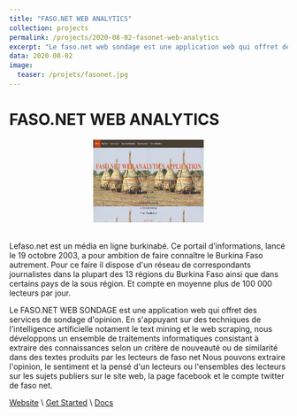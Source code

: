 ```yaml
---
title: "FASO.NET WEB ANALYTICS"
collection: projects
permalink: /projects/2020-08-02-fasonet-web-analytics
excerpt: "Le faso.net web sondage est une application web qui offret des services de sondage d'opinion à travers le NLP"
data: 2020-08-02
image:
  teaser: /projets/fasonet.jpg
---
```


# FASO.NET WEB ANALYTICS


<div align="center">
<img src="https://raw.githubusercontent.com/armelsoubeiga/armelsoubeiga.github.io/master/dist/img/projects/fasonet.jpg" style="height:150px; width:200px;" />
</div><br />

Lefaso.net est un média en ligne burkinabé. Ce portail d’informations, lancé le 19 octobre 2003, a pour ambition de faire connaître le Burkina Faso autrement. Pour ce faire il dispose d'un réseau de correspondants journalistes dans la plupart des 13 régions du Burkina Faso ainsi que dans certains pays de la sous région. Et compte en moyenne plus de 100 000 lecteurs par jour.

Le FASO.NET WEB SONDAGE est une application web qui offret des services de sondage d'opinion. En s'appuyant sur des techniques de l'intelligence artificielle notament le text mining et le web scraping, nous développons un ensemble de traitements informatiques consistant à extraire des connaissances selon un critère de nouveauté ou de similarité dans des textes produits par les lecteurs de faso net
Nous pouvons extraire l'opinion, le sentiment et la pensé d'un lecteurs ou l'ensembles des lecteurs sur les sujets publiers sur le site web, la page facebook et le compte twitter de faso net.


[Website](https://armelsoubeiga.github.io/webanalyticsbf/) \ [Get Started](https://github.com/armelsoubeiga/webanalyticsbf) \ [Docs]()

